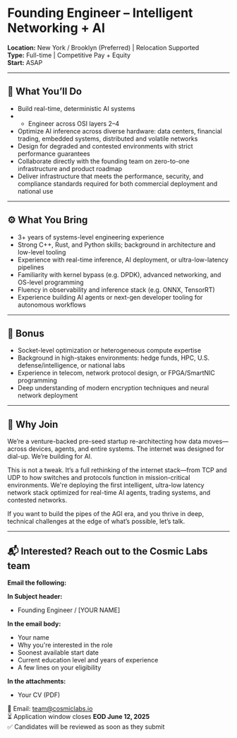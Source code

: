 # Founding Engineer – Intelligent Networking + AI  
**Location:** New York / Brooklyn (Preferred) | Relocation Supported  
**Type:** Full-time | Competitive Pay + Equity  
**Start:** ASAP  

---

## 🧠 What You’ll Do  
- Build real-time, deterministic AI systems
- - Engineer across OSI layers 2–4
- Optimize AI inference across diverse hardware: data centers, financial trading, embedded systems, distributed and volatile networks  
- Design for degraded and contested environments with strict performance guarantees  
- Collaborate directly with the founding team on zero-to-one infrastructure and product roadmap  
- Deliver infrastructure that meets the performance, security, and compliance standards required for both commercial deployment and national use  

---

## ⚙️ What You Bring  
- 3+ years of systems-level engineering experience  
- Strong C++, Rust, and Python skills; background in architecture and low-level tooling  
- Experience with real-time inference, AI deployment, or ultra-low-latency pipelines  
- Familiarity with kernel bypass (e.g. DPDK), advanced networking, and OS-level programming  
- Fluency in observability and inference stack (e.g. ONNX, TensorRT)  
- Experience building AI agents or next-gen developer tooling for autonomous workflows  

---

## 🧩 Bonus  
- Socket-level optimization or heterogeneous compute expertise  
- Background in high-stakes environments: hedge funds, HPC, U.S. defense/intelligence, or national labs  
- Experience in telecom, network protocol design, or FPGA/SmartNIC programming  
- Deep understanding of modern encryption techniques and neural network deployment  

---

## 🚀 Why Join  
We’re a venture-backed pre-seed startup re-architecting how data moves—across devices, agents, and entire systems. The internet was designed for dial-up. We’re building for AI.

This is not a tweak. It’s a full rethinking of the internet stack—from TCP and UDP to how switches and protocols function in mission-critical environments. We're deploying the first intelligent, ultra-low latency network stack optimized for real-time AI agents, trading systems, and contested networks.  

If you want to build the pipes of the AGI era, and you thrive in deep, technical challenges at the edge of what’s possible, let’s talk.

---
## 📬 Interested? Reach out to the Cosmic Labs team

**Email the following:**

**In Subject header:**
- Founding Engineer / [YOUR NAME]

**In the email body:**
- Your name  
- Why you're interested in the role  
- Soonest available start date  
- Current education level and years of experience
- A few lines on your eligibility  

**In the attachments:**
- Your CV (PDF)  

📩 Email: [team@cosmiclabs.io](mailto:team@cosmiclabs.io)  
⏳ Application window closes **EOD June 12, 2025**  
✅ Candidates will be reviewed as soon as they submit  
